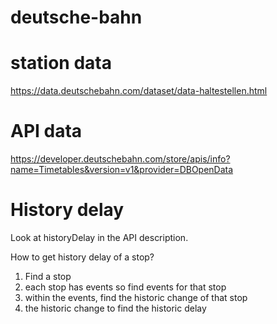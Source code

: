 # deutsche-bahn

# station data
https://data.deutschebahn.com/dataset/data-haltestellen.html

# API data
https://developer.deutschebahn.com/store/apis/info?name=Timetables&version=v1&provider=DBOpenData

# History delay
Look at historyDelay in the API description.

How to get history delay of a stop?
1. Find a stop
2. each stop has events so find events for that stop
3. within the events, find the historic change of that stop
4. the historic change to find the historic delay